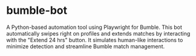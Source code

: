 # bumble-bot
A Python-based automation tool using Playwright for Bumble. This bot automatically swipes right on profiles and extends matches by interacting with the "Extend 24 hrs" button. It simulates human-like interactions to minimize detection and streamline Bumble match management.
